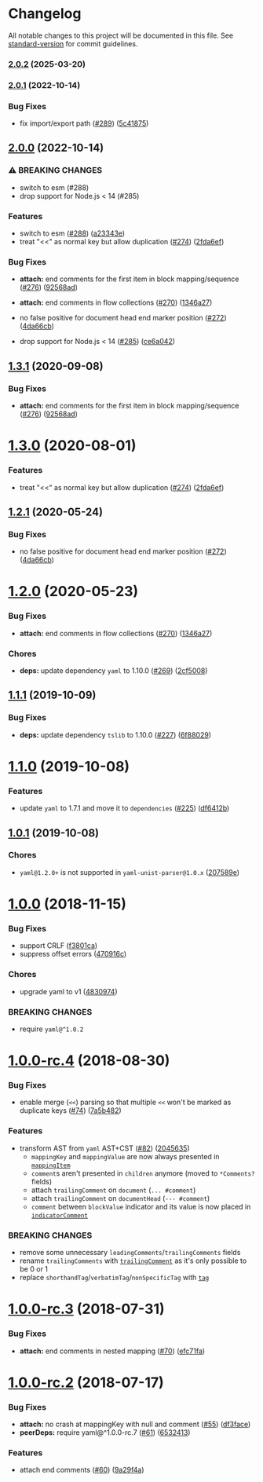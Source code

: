 # Changelog

All notable changes to this project will be documented in this file. See [standard-version](https://github.com/conventional-changelog/standard-version) for commit guidelines.

### [2.0.2](https://github.com/prettier/yaml-unist-parser/compare/v2.0.1...v2.0.2) (2025-03-20)

### [2.0.1](https://github.com/prettier/yaml-unist-parser/compare/v2.0.0...v2.0.1) (2022-10-14)

### Bug Fixes

- fix import/export path ([#289](https://github.com/prettier/yaml-unist-parser/issues/289)) ([5c41875](https://github.com/prettier/yaml-unist-parser/commit/5c4187537fbb96ed204b05798fb2fcf964c1cd75))

## [2.0.0](https://github.com/prettier/yaml-unist-parser/compare/v1.1.1...v2.0.0) (2022-10-14)

### ⚠ BREAKING CHANGES

- switch to esm (#288)
- drop support for Node.js < 14 (#285)

### Features

- switch to esm ([#288](https://github.com/prettier/yaml-unist-parser/issues/288)) ([a23343e](https://github.com/prettier/yaml-unist-parser/commit/a23343e717e599667180b19bd18c616bfcdd7167))
- treat "<<" as normal key but allow duplication ([#274](https://github.com/prettier/yaml-unist-parser/issues/274)) ([2fda6ef](https://github.com/prettier/yaml-unist-parser/commit/2fda6ef24eaaea2da1a14098b3cdf4a564021822))

### Bug Fixes

- **attach:** end comments for the first item in block mapping/sequence ([#276](https://github.com/prettier/yaml-unist-parser/issues/276)) ([92568ad](https://github.com/prettier/yaml-unist-parser/commit/92568ad6780f278bfd90a0aba3cb16e12a1fe03d))
- **attach:** end comments in flow collections ([#270](https://github.com/prettier/yaml-unist-parser/issues/270)) ([1346a27](https://github.com/prettier/yaml-unist-parser/commit/1346a279fdc0b3df436972dc3eebc7f5a0e4a766))
- no false positive for document head end marker position ([#272](https://github.com/prettier/yaml-unist-parser/issues/272)) ([4da66cb](https://github.com/prettier/yaml-unist-parser/commit/4da66cb1b9e6294d0501bddada7713eb00bd6e35))

- drop support for Node.js < 14 ([#285](https://github.com/prettier/yaml-unist-parser/issues/285)) ([ce6a042](https://github.com/prettier/yaml-unist-parser/commit/ce6a042703b32fa12f8718ac1682b3725cd94097))

<a name="1.3.1"></a>

## [1.3.1](https://github.com/ikatyang/yaml-unist-parser/compare/v1.3.0...v1.3.1) (2020-09-08)

### Bug Fixes

- **attach:** end comments for the first item in block mapping/sequence ([#276](https://github.com/ikatyang/yaml-unist-parser/issues/276)) ([92568ad](https://github.com/ikatyang/yaml-unist-parser/commit/92568ad))

<a name="1.3.0"></a>

# [1.3.0](https://github.com/ikatyang/yaml-unist-parser/compare/v1.2.1...v1.3.0) (2020-08-01)

### Features

- treat "<<" as normal key but allow duplication ([#274](https://github.com/ikatyang/yaml-unist-parser/issues/274)) ([2fda6ef](https://github.com/ikatyang/yaml-unist-parser/commit/2fda6ef))

<a name="1.2.1"></a>

## [1.2.1](https://github.com/ikatyang/yaml-unist-parser/compare/v1.2.0...v1.2.1) (2020-05-24)

### Bug Fixes

- no false positive for document head end marker position ([#272](https://github.com/ikatyang/yaml-unist-parser/issues/272)) ([4da66cb](https://github.com/ikatyang/yaml-unist-parser/commit/4da66cb))

<a name="1.2.0"></a>

# [1.2.0](https://github.com/ikatyang/yaml-unist-parser/compare/v1.1.1...v1.2.0) (2020-05-23)

### Bug Fixes

- **attach:** end comments in flow collections ([#270](https://github.com/ikatyang/yaml-unist-parser/issues/270)) ([1346a27](https://github.com/ikatyang/yaml-unist-parser/commit/1346a27))

### Chores

- **deps:** update dependency `yaml` to 1.10.0 ([#269](https://github.com/ikatyang/yaml-unist-parser/issues/269)) ([2cf5008](https://github.com/ikatyang/yaml-unist-parser/commit/2cf5008))

<a name="1.1.1"></a>

## [1.1.1](https://github.com/ikatyang/yaml-unist-parser/compare/v1.1.0...v1.1.1) (2019-10-09)

### Bug Fixes

- **deps:** update dependency `tslib` to 1.10.0 ([#227](https://github.com/ikatyang/yaml-unist-parser/issues/227)) ([6f88029](https://github.com/ikatyang/yaml-unist-parser/commit/6f88029))

<a name="1.1.0"></a>

# [1.1.0](https://github.com/ikatyang/yaml-unist-parser/compare/v1.0.1...v1.1.0) (2019-10-08)

### Features

- update `yaml` to 1.7.1 and move it to `dependencies` ([#225](https://github.com/ikatyang/yaml-unist-parser/issues/225)) ([df6412b](https://github.com/ikatyang/yaml-unist-parser/commit/df6412b))

<a name="1.0.1"></a>

## [1.0.1](https://github.com/ikatyang/yaml-unist-parser/compare/v1.0.0...v1.0.1) (2019-10-08)

### Chores

- `yaml@1.2.0+` is not supported in `yaml-unist-parser@1.0.x` ([207589e](https://github.com/ikatyang/yaml-unist-parser/commit/207589e))

<a name="1.0.0"></a>

# [1.0.0](https://github.com/ikatyang/yaml-unist-parser/compare/v1.0.0-rc.4...v1.0.0) (2018-11-15)

### Bug Fixes

- support CRLF ([f3801ca](https://github.com/ikatyang/yaml-unist-parser/commit/f3801ca))
- suppress offset errors ([470916c](https://github.com/ikatyang/yaml-unist-parser/commit/470916c))

### Chores

- upgrade yaml to v1 ([4830974](https://github.com/ikatyang/yaml-unist-parser/commit/4830974))

### BREAKING CHANGES

- require `yaml@^1.0.2`

<a name="1.0.0-rc.4"></a>

# [1.0.0-rc.4](https://github.com/ikatyang/yaml-unist-parser/compare/v1.0.0-rc.3...v1.0.0-rc.4) (2018-08-30)

### Bug Fixes

- enable merge (`<<`) parsing so that multiple `<<` won't be marked as duplicate keys ([#74](https://github.com/ikatyang/yaml-unist-parser/issues/74)) ([7a5b482](https://github.com/ikatyang/yaml-unist-parser/commit/7a5b482))

### Features

- transform AST from `yaml` AST+CST ([#82](https://github.com/ikatyang/yaml-unist-parser/issues/82)) ([2045635](https://github.com/ikatyang/yaml-unist-parser/commit/2045635))
  - `mappingKey` and `mappingValue` are now always presented in [`mappingItem`](https://github.com/ikatyang/yaml-unist-parser/blob/284fdf8d04aec5e58e186254056ec33357eebd10/src/types.ts#L173-L176)
  - `comment`s aren't presented in `children` anymore (moved to `*Comments?` fields)
  - attach `trailingComment` on `document` (`... #comment`)
  - attach `trailingComment` on `documentHead` (`--- #comment`)
  - `comment` between `blockValue` indicator and its value is now placed in [`indicatorComment`](https://github.com/ikatyang/yaml-unist-parser/blob/284fdf8d04aec5e58e186254056ec33357eebd10/src/types.ts#L143)

### BREAKING CHANGES

- remove some unnecessary `leadingComments`/`trailingComments` fields
- rename `trailingComments` with [`trailingComment`](https://github.com/ikatyang/yaml-unist-parser/blob/284fdf8d04aec5e58e186254056ec33357eebd10/src/types.ts#L48-L51) as it's only possible to be 0 or 1
- replace `shorthandTag`/`verbatimTag`/`nonSpecificTag` with [`tag`](https://github.com/ikatyang/yaml-unist-parser/blob/284fdf8d04aec5e58e186254056ec33357eebd10/src/types.ts#L101-L103)

<a name="1.0.0-rc.3"></a>

# [1.0.0-rc.3](https://github.com/ikatyang/yaml-unist-parser/compare/v1.0.0-rc.2...v1.0.0-rc.3) (2018-07-31)

### Bug Fixes

- **attach:** end comments in nested mapping ([#70](https://github.com/ikatyang/yaml-unist-parser/issues/70)) ([efc71fa](https://github.com/ikatyang/yaml-unist-parser/commit/efc71fa))

<a name="1.0.0-rc.2"></a>

# [1.0.0-rc.2](https://github.com/ikatyang/yaml-unist-parser/compare/v1.0.0-rc.1...v1.0.0-rc.2) (2018-07-17)

### Bug Fixes

- **attach:** no crash at mappingKey with null and comment ([#55](https://github.com/ikatyang/yaml-unist-parser/issues/55)) ([df3face](https://github.com/ikatyang/yaml-unist-parser/commit/df3face))
- **peerDeps:** require yaml@^1.0.0-rc.7 ([#61](https://github.com/ikatyang/yaml-unist-parser/issues/61)) ([6532413](https://github.com/ikatyang/yaml-unist-parser/commit/6532413))

### Features

- attach end comments ([#60](https://github.com/ikatyang/yaml-unist-parser/issues/60)) ([9a29f4a](https://github.com/ikatyang/yaml-unist-parser/commit/9a29f4a))
